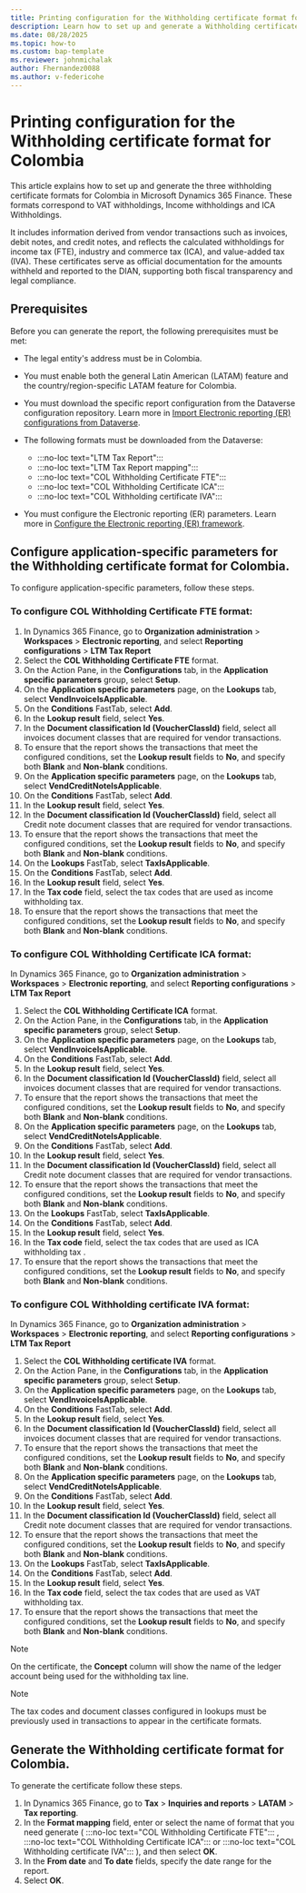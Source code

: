 ```yaml
---
title: Printing configuration for the Withholding certificate format for Colombia
description: Learn how to set up and generate a Withholding certificate format for Colombia.
ms.date: 08/28/2025
ms.topic: how-to
ms.custom: bap-template
ms.reviewer: johnmichalak
author: Fhernandez0088
ms.author: v-federicohe
---
```


# Printing configuration for the Withholding certificate format for Colombia

This article explains how to set up and generate the three withholding certificate formats for Colombia in Microsoft Dynamics 365 Finance. These formats correspond to VAT withholdings, Income withholdings and ICA Withholdings.

It includes information derived from vendor transactions such as invoices, debit notes, and credit notes, and reflects the calculated withholdings for income tax (FTE), industry and commerce tax (ICA), and value-added tax (IVA). These certificates serve as official documentation for the amounts withheld and reported to the DIAN, supporting both fiscal transparency and legal compliance.

## Prerequisites

Before you can generate the report, the following prerequisites must be met:

- The legal entity's address must be in Colombia.
- You must enable both the general Latin American (LATAM) feature and the country/region-specific LATAM feature for Colombia.
- You must download the specific report configuration from the Dataverse configuration repository. Learn more in [Import Electronic reporting (ER) configurations from Dataverse](../global/workspace/gsw-import-er-config-dataverse.md).

- The following formats must be downloaded from the Dataverse:
    - :::no-loc text="LTM Tax Report":::
    - :::no-loc text="LTM Tax Report mapping":::
    - :::no-loc text="COL Withholding Certificate FTE":::
    - :::no-loc text="COL Withholding Certificate ICA":::
    - :::no-loc text="COL Withholding certificate IVA":::
   
- You must configure the Electronic reporting (ER) parameters. Learn more in [Configure the Electronic reporting (ER) framework](../../../fin-ops-core/dev-itpro/analytics/electronic-reporting-er-configure-parameters.md).

## Configure application-specific parameters for the Withholding certificate format for Colombia.
To configure application-specific parameters, follow these steps.

### To configure COL Withholding Certificate FTE format: 

1. In Dynamics 365 Finance, go to **Organization administration** \> **Workspaces** \> **Electronic reporting**, and select **Reporting configurations** \> **LTM Tax Report** 
1. Select the **COL Withholding Certificate FTE** format.
1. On the Action Pane, in the **Configurations** tab, in the **Application specific parameters** group, select **Setup**.
1. On the **Application specific parameters** page, on the **Lookups** tab, select **VendInvoiceIsApplicable**.
1. On the **Conditions** FastTab, select **Add**.
1. In the **Lookup result** field, select **Yes**.
1. In the **Document classification Id (VoucherClassId)** field, select all invoices document classes that are required for vendor transactions.
1. To ensure that the report shows the transactions that meet the configured conditions, set the **Lookup result** fields to **No**, and specify both **Blank** and **Non-blank** conditions.
 1. On the **Application specific parameters** page, on the **Lookups** tab, select **VendCreditNoteIsApplicable**.
1. On the **Conditions** FastTab, select **Add**.
1. In the **Lookup result** field, select **Yes**.
1. In the **Document classification Id (VoucherClassId)** field, select all Credit note document classes that are required for vendor transactions.
1. To ensure that the report shows the transactions that meet the configured conditions, set the **Lookup result** fields to **No**, and specify both **Blank** and **Non-blank** conditions.
1. On the **Lookups** FastTab, select **TaxIsApplicable**.
1. On the **Conditions** FastTab, select **Add**.
1. In the **Lookup result** field, select **Yes**.
1. In the **Tax code** field, select the tax codes that are used as income withholding tax.
1. To ensure that the report shows the transactions that meet the configured conditions, set the **Lookup result** fields to **No**, and specify both **Blank** and **Non-blank** conditions.

### To configure COL Withholding Certificate ICA format: 

In Dynamics 365 Finance, go to **Organization administration** \> **Workspaces** \> **Electronic reporting**, and select **Reporting configurations** \> **LTM Tax Report** 
1. Select the **COL Withholding Certificate ICA** format.
1. On the Action Pane, in the **Configurations** tab, in the **Application specific parameters** group, select **Setup**.
1. On the **Application specific parameters** page, on the **Lookups** tab, select **VendInvoiceIsApplicable**.
1. On the **Conditions** FastTab, select **Add**.
1. In the **Lookup result** field, select **Yes**.
1. In the **Document classification Id (VoucherClassId)** field, select all invoices document classes that are required for vendor transactions.
1. To ensure that the report shows the transactions that meet the configured conditions, set the **Lookup result** fields to **No**, and specify both **Blank** and **Non-blank** conditions.
 1. On the **Application specific parameters** page, on the **Lookups** tab, select **VendCreditNoteIsApplicable**.
1. On the **Conditions** FastTab, select **Add**.
1. In the **Lookup result** field, select **Yes**.
1. In the **Document classification Id (VoucherClassId)** field, select all Credit note document classes that are required for vendor transactions.
1. To ensure that the report shows the transactions that meet the configured conditions, set the **Lookup result** fields to **No**, and specify both **Blank** and **Non-blank** conditions.
1. On the **Lookups** FastTab, select **TaxIsApplicable**.
1. On the **Conditions** FastTab, select **Add**.
1. In the **Lookup result** field, select **Yes**.
1. In the **Tax code** field, select the tax codes that are used as ICA withholding tax .
1. To ensure that the report shows the transactions that meet the configured conditions, set the **Lookup result** fields to **No**, and specify both **Blank** and **Non-blank** conditions.

### To configure COL Withholding certificate IVA format: 

In Dynamics 365 Finance, go to **Organization administration** \> **Workspaces** \> **Electronic reporting**, and select **Reporting configurations** \> **LTM Tax Report** 
1. Select the **COL Withholding certificate IVA** format.
1. On the Action Pane, in the **Configurations** tab, in the **Application specific parameters** group, select **Setup**.
1. On the **Application specific parameters** page, on the **Lookups** tab, select **VendInvoiceIsApplicable**.
1. On the **Conditions** FastTab, select **Add**.
1. In the **Lookup result** field, select **Yes**.
1. In the **Document classification Id (VoucherClassId)** field, select all invoices document classes that are required for vendor transactions.
1. To ensure that the report shows the transactions that meet the configured conditions, set the **Lookup result** fields to **No**, and specify both **Blank** and **Non-blank** conditions.
 1. On the **Application specific parameters** page, on the **Lookups** tab, select **VendCreditNoteIsApplicable**.
1. On the **Conditions** FastTab, select **Add**.
1. In the **Lookup result** field, select **Yes**.
1. In the **Document classification Id (VoucherClassId)** field, select all Credit note document classes that are required for vendor transactions.
1. To ensure that the report shows the transactions that meet the configured conditions, set the **Lookup result** fields to **No**, and specify both **Blank** and **Non-blank** conditions.
1. On the **Lookups** FastTab, select **TaxIsApplicable**.
1. On the **Conditions** FastTab, select **Add**.
1. In the **Lookup result** field, select **Yes**.
1. In the **Tax code** field, select the tax codes that are used as VAT withholding tax.
1. To ensure that the report shows the transactions that meet the configured conditions, set the **Lookup result** fields to **No**, and specify both **Blank** and **Non-blank** conditions.

> [!NOTE]
> On the certificate, the **Concept** column will show the name of the ledger account being used for the withholding tax line.

> [!NOTE]
> The tax codes and document classes configured in lookups must be previously used in transactions to appear in the certificate formats.

## Generate the Withholding certificate format for Colombia.

To generate the certificate follow these steps.

1. In Dynamics 365 Finance, go to **Tax** \> **Inquiries and reports** \> **LATAM** \> **Tax reporting**.
1. In the **Format mapping** field, enter or select the name of format that you need generate ( :::no-loc text="COL Withholding Certificate FTE"::: , :::no-loc text="COL Withholding Certificate ICA"::: or :::no-loc text="COL Withholding certificate IVA"::: ),  and then select **OK**.
1. In the **From date** and **To date** fields, specify the date range for the report.
1. Select **OK**.

